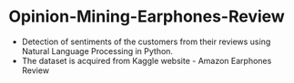 # Opinion-Mining-Earphones-Review
* Detection of sentiments of the customers from their reviews using Natural Language Processing in Python.
* The dataset is acquired from Kaggle website - Amazon Earphones Review
